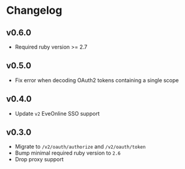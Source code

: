 # Changelog

## v0.6.0

* Required ruby version >= 2.7

## v0.5.0

* Fix error when decoding OAuth2 tokens containing a single scope

## v0.4.0

* Update `v2` EveOnline SSO support

## v0.3.0

* Migrate to `/v2/oauth/authorize` and `/v2/oauth/token`
* Bump minimal required ruby version to `2.6`
* Drop proxy support
